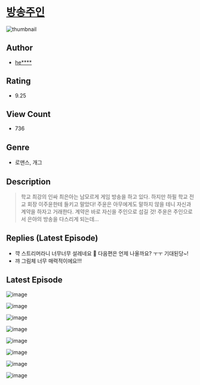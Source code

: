 # [방송주인](https://comic.naver.com/bestChallenge/list?titleId=810077)
![thumbnail](https://image-comic.pstatic.net/user_contents_data/challenge_comic/2023/05/23/330476/upload_7075266294557468260_480x623.jpeg)

## Author
- [he****](https://comic.naver.com/artistTitle?id=330476)

## Rating
- 9.25

## View Count
- 736

## Genre
- 로맨스, 개그

## Description
> 학교 최강의 인싸 최은아는 남모르게 게임 방송을 하고 있다. 하지만 하필 학교 전교 회장 이주윤한테 들키고 말았다! 주윤은 아무에게도 말하지 않을 테니 자신과 계약을 하자고 거래한다. 계약은 바로 자신을 주인으로 섬길 것! 주윤은 주인으로서 은아의 방송을 다스리게 되는데...

## Replies (Latest Episode)
- 꺅 스트리머라니 너무너무 설레네요 🥹 다음편은 언제 나올까요? ㅜㅜ 기대된당~!
- 꺄 그림체 너무 매력적이에요!!!

## Latest Episode
![image](https://image-comic.pstatic.net/user_contents_data/challenge_comic/2023/05/23/330476/upload_3834029363039396148.jpeg)

![image](https://image-comic.pstatic.net/user_contents_data/challenge_comic/2023/05/23/330476/upload_7017565031591653989.jpeg)

![image](https://image-comic.pstatic.net/user_contents_data/challenge_comic/2023/05/23/330476/upload_3617572894057511014.jpeg)

![image](https://image-comic.pstatic.net/user_contents_data/challenge_comic/2023/05/23/330476/upload_7161116171111313977.jpeg)

![image](https://image-comic.pstatic.net/user_contents_data/challenge_comic/2023/05/23/330476/upload_7292789267571828274.jpeg)

![image](https://image-comic.pstatic.net/user_contents_data/challenge_comic/2023/05/23/330476/upload_7221019737070985526.jpeg)

![image](https://image-comic.pstatic.net/user_contents_data/challenge_comic/2023/05/23/330476/upload_4135767045459567205.jpeg)

![image](https://image-comic.pstatic.net/user_contents_data/challenge_comic/2023/05/23/330476/upload_7075772047723540537.jpeg)
